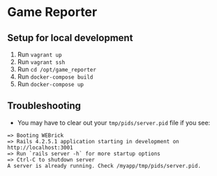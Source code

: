 # Game Reporter

## Setup for local development

1. Run `vagrant up`
2. Run `vagrant ssh`
3. Run `cd /opt/game_reporter`
4. Run `docker-compose build`
5. Run `docker-compose up`

## Troubleshooting
* You may have to clear out your `tmp/pids/server.pid` file if you see:
```
=> Booting WEBrick
=> Rails 4.2.5.1 application starting in development on http://localhost:3001
=> Run `rails server -h` for more startup options
=> Ctrl-C to shutdown server
A server is already running. Check /myapp/tmp/pids/server.pid.
```
